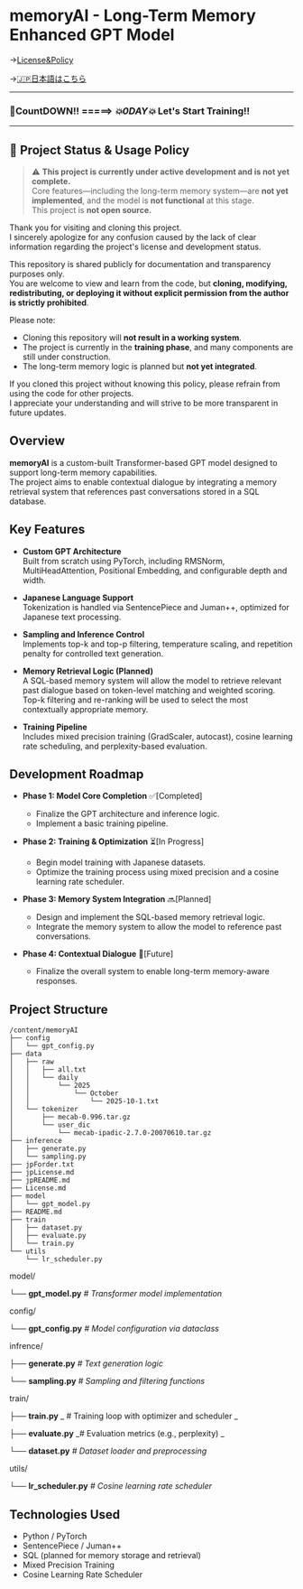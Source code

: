 # memoryAI - Long-Term Memory Enhanced GPT Model
→[License&Policy](https://github.com/RockHopperPenguin64/memoryAI/blob/main/License.md)

→[🇯🇵日本語はこちら](https://github.com/RockHopperPenguin64/memoryAI/blob/main/jpREADME.md)

---

### 🥳CountDOWN‼️ =====>  _**💥0DAY💥**_ Let's Start Training!!

---

## 🚧 Project Status & Usage Policy

> ⚠️ **This project is currently under active development and is not yet complete.**  
> Core features—including the long-term memory system—are **not yet implemented**, and the model is **not functional** at this stage.  
> This project is **not open source.**

Thank you for visiting and cloning this project.  
I sincerely apologize for any confusion caused by the lack of clear information regarding the project's license and development status.

This repository is shared publicly for documentation and transparency purposes only.  
You are welcome to view and learn from the code, but **cloning, modifying, redistributing, or deploying it without explicit permission from the author is strictly prohibited**.

Please note:
- Cloning this repository will **not result in a working system**.
- The project is currently in the **training phase**, and many components are still under construction.
- The long-term memory logic is planned but **not yet integrated**.

If you cloned this project without knowing this policy, please refrain from using the code for other projects.  
I appreciate your understanding and will strive to be more transparent in future updates.

## Overview

**memoryAI** is a custom-built Transformer-based GPT model designed to support long-term memory capabilities.  
The project aims to enable contextual dialogue by integrating a memory retrieval system that references past conversations stored in a SQL database.

 

## Key Features

- **Custom GPT Architecture**  
  Built from scratch using PyTorch, including RMSNorm, MultiHeadAttention, Positional Embedding, and configurable depth and width.

- **Japanese Language Support**  
  Tokenization is handled via SentencePiece and Juman++, optimized for Japanese text processing.

- **Sampling and Inference Control**  
  Implements top-k and top-p filtering, temperature scaling, and repetition penalty for controlled text generation.

- **Memory Retrieval Logic (Planned)**  
  A SQL-based memory system will allow the model to retrieve relevant past dialogue based on token-level matching and weighted scoring.  
  Top-k filtering and re-ranking will be used to select the most contextually appropriate memory.

- **Training Pipeline**  
  Includes mixed precision training (GradScaler, autocast), cosine learning rate scheduling, and perplexity-based evaluation.

## Development Roadmap

- **Phase 1: Model Core Completion**  ✅[Completed]
  - Finalize the GPT architecture and inference logic.
  - Implement a basic training pipeline.

- **Phase 2: Training & Optimization** ⏳[In Progress]
  - Begin model training with Japanese datasets.
  - Optimize the training process using mixed precision and a cosine learning rate scheduler.

- **Phase 3: Memory System Integration** 🔜[Planned]
  - Design and implement the SQL-based memory retrieval logic.
  - Integrate the memory system to allow the model to reference past conversations.

- **Phase 4: Contextual Dialogue** 🚀[Future]
  - Finalize the overall system to enable long-term memory-aware responses.
 

## Project Structure
```
/content/memoryAI
├── config
│   └── gpt_config.py
├── data
│   ├── raw
│   │   ├── all.txt
│   │   └── daily
│   │       └── 2025
│   │           └── October
│   │               └── 2025-10-1.txt
│   └── tokenizer
│       ├── mecab-0.996.tar.gz
│       └── user_dic
│           └── mecab-ipadic-2.7.0-20070610.tar.gz
├── inference
│   ├── generate.py
│   └── sampling.py
├── jpForder.txt
├── jpLicense.md
├── jpREADME.md
├── License.md
├── model
│   └── gpt_model.py
├── README.md
├── train
│   ├── dataset.py
│   ├── evaluate.py
│   └── train.py
└── utils
    └── lr_scheduler.py
```
model/

└── **gpt_model.py**    _# Transformer model implementation_

config/

└── **gpt_config.py**   _# Model configuration via dataclass_

infrence/

├── **generate.py**     _# Text generation logic_

└── **sampling.py**     _# Sampling and filtering functions_

train/

├── **train.py**       _ # Training loop with optimizer and scheduler _

├── **evaluate.py**     _# Evaluation metrics (e.g., perplexity) _

└── **dataset.py**      _# Dataset loader and preprocessing_

utils/ 

└── **lr_scheduler.py** _# Cosine learning rate scheduler_

 

## Technologies Used

- Python / PyTorch  
- SentencePiece / Juman++  
- SQL (planned for memory storage and retrieval)  
- Mixed Precision Training  
- Cosine Learning Rate Scheduler

